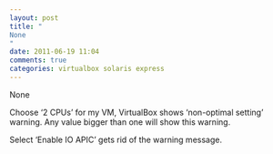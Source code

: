 ```yaml
---
layout: post
title: "
None
"
date: 2011-06-19 11:04
comments: true
categories: virtualbox solaris express
---
```


None


Choose ‘2 CPUs’ for my VM, VirtualBox shows ‘non-optimal setting’ warning. Any value bigger than one will show this warning.


Select ‘Enable IO APIC’ gets rid of the warning message.

